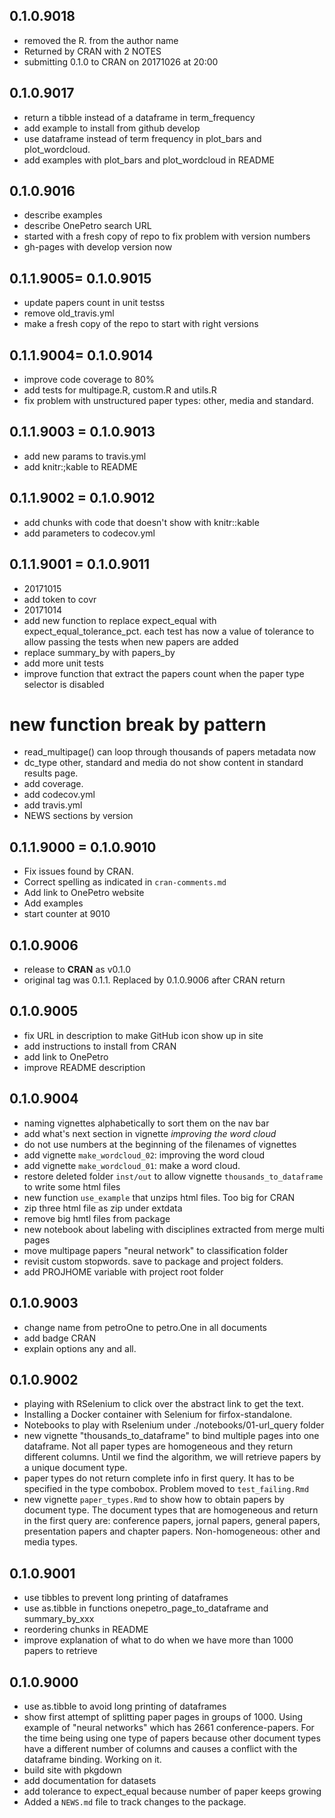 ## 0.1.0.9018
* removed the R. from the author name
* Returned by CRAN with 2 NOTES
* submitting 0.1.0 to CRAN on 20171026 at 20:00

## 0.1.0.9017
* return a tibble instead of a dataframe in term_frequency
* add example to install from github develop 
* use dataframe instead of term frequency in plot_bars and plot_wordcloud.
* add examples with plot_bars and plot_wordcloud in README

## 0.1.0.9016
* describe examples
* describe OnePetro search URL
* started with a fresh copy of repo to fix problem with version numbers
* gh-pages with develop version now

## 0.1.1.9005= 0.1.0.9015
* update papers count in unit testss
* remove old_travis.yml
* make a fresh copy of the repo to start with right versions

## 0.1.1.9004= 0.1.0.9014
* improve code coverage to 80%
* add tests for multipage.R, custom.R and utils.R
* fix problem with unstructured paper types: other, media and standard.


## 0.1.1.9003 = 0.1.0.9013
* add new params to travis.yml
* add knitr:;kable to README

## 0.1.1.9002 = 0.1.0.9012
* add chunks with code that doesn't show with knitr::kable
* add parameters to codecov.yml

## 0.1.1.9001 = 0.1.0.9011
* 20171015
* add token to covr
* 20171014
* add new function to replace expect_equal with expect_equal_tolerance_pct. each test has now a value of tolerance to allow passing the tests when new papers are added
* replace summary_by with papers_by
* add more unit tests
* improve function that extract the papers count when the paper type selector is disabled
# new function break by pattern
* read_multipage() can loop through thousands of papers metadata now
* dc_type other, standard and media do not show content in standard results page.
* add coverage. 
* add codecov.yml
* add travis.yml
* NEWS sections by version

## 0.1.1.9000 = 0.1.0.9010
* Fix issues found by CRAN.
* Correct spelling as indicated in `cran-comments.md`
* Add link to OnePetro website
* Add examples
* start counter at 9010

## 0.1.0.9006
* release to **CRAN** as v0.1.0
* original tag was 0.1.1. Replaced by 0.1.0.9006 after CRAN return

## 0.1.0.9005

* fix URL in description to make GitHub icon show up in site
* add instructions to install from CRAN
* add link to OnePetro
* improve README description

## 0.1.0.9004
* naming vignettes alphabetically to sort them on the nav bar
* add what's next section in vignette *improving the word cloud*
* do not use numbers at the beginning of the filenames of vignettes
* add vignette `make_wordcloud_02`: improving the word cloud
* add vignette `make_wordcloud_01`: make a word cloud.
* restore deleted folder `inst/out` to allow vignette `thousands_to_dataframe` to write some html files
* new function `use_example` that unzips html files. Too big for CRAN
* zip three html file as zip under extdata
* remove big hmtl files from package
* new notebook about labeling with disciplines extracted from merge multi pages
* move multipage papers "neural network" to classification folder
* revisit custom stopwords. save to package and project folders.
* add PROJHOME variable with project root folder

## 0.1.0.9003
* change name from petroOne to petro.One in all documents
* add badge CRAN
* explain options any and all.

## 0.1.0.9002
* playing with RSelenium to click over the abstract link to get the text.
* Installing a Docker container with Selenium for firfox-standalone.
* Notebooks to play with Rselenium under ./notebooks/01-url_query folder
* new vignette "thousands_to_dataframe" to bind multiple pages into one dataframe. Not all paper types are homogeneous and they return different columns. Until we find the algorithm, we will retrieve papers by a unique document type.
* paper types do not return complete info in first query. It has to be specified in the type combobox. Problem moved to `test_failing.Rmd`
* new vignette `paper_types.Rmd` to show how to obtain papers by document type. The document types that are homogeneous and return in the first query are: conference papers, jornal papers, general papers, presentation papers and chapter papers. Non-homogeneous: other and media types.

## 0.1.0.9001

* use tibbles to prevent long printing of dataframes
* use as.tibble in functions onepetro_page_to_dataframe and summary_by_xxx
* reordering chunks in README
* improve explanation of what to do when we have more than 1000 papers to retrieve

## 0.1.0.9000

* use as.tibble to avoid long printing of dataframes
* show first attempt of splitting paper pages in groups of 1000. Using example of "neural networks" which has 2661 conference-papers. For the time being using one type of papers because other document types have a different number of columns and causes a conflict with the dataframe binding. Working on it.
* build site with pkgdown
* add documentation for datasets
* add tolerance to expect_equal because number of paper keeps growing
* Added a `NEWS.md` file to track changes to the package.
